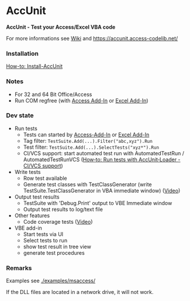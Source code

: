 # AccUnit
**AccUnit - Test your Access/Excel VBA code**

For more informations see [Wiki](https://github.com/AccessCodeLib/AccUnit/wiki) and https://accunit.access-codelib.net/

### Installation
[How-to: Install-AccUnit](https://github.com/AccessCodeLib/AccUnit/wiki/How%E2%80%90to:-Install-AccUnit)

### Notes
* For 32 and 64 Bit Office/Access
* Run COM regfree (with [Access Add-In](https://github.com/AccessCodeLib/AccUnit/tree/main/access-add-in) or [Excel Add-In](https://github.com/AccessCodeLib/AccUnit/tree/main/excel-add-in))

### Dev state
* Run tests
  * Tests can started by [Access-Add-In](https://github.com/AccessCodeLib/AccUnit/tree/main/access-add-in) or [Excel Add-In](https://github.com/AccessCodeLib/AccUnit/tree/main/excel-add-in)
  * Tag filter: `TestSuite.Add(...).Filter("abc,xyz").Run`
  * Test filter: `TestSuite.Add(...).SelectTests("xyz*").Run`
  * CI/VCS support: start automated test run with AutomatedTestRun / AutomatedTestRunVCS ([How‐to: Run tests with AccUnit‐Loader - CI/VCS support](https://github.com/AccessCodeLib/AccUnit/wiki/How%E2%80%90to:-Run-tests-with-AccUnit%E2%80%90Loader-(Access-add%E2%80%90in)#civcs-support))
* Write tests
  * Row test available
  * Generate test classes with TestClassGenerator (write TestSuite.TestClassGenerator in VBA immediate window) ([Video](https://accunit.access-codelib.net/videos/examples/NW2-UnitTests.mp4))
* Output test results
  * TestSuite with 'Debug.Print' output to VBE Immediate window
  * Output test results to log/text file
* Other features
  * Code coverage tests ([Video](https://accunit.access-codelib.net/videos/examples/CodeCoverageTest.mp4))
* VBE add-in
  * Start tests via UI  
  * Select tests to run
  * show test result in tree view
  * generate test procedures

### Remarks
Examples see [./examples/msaccess/](https://github.com/AccessCodeLib/AccUnit/blob/main/examples/msaccess/)

If the DLL files are located in a network drive, it will not work.
